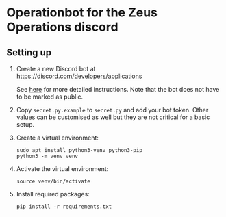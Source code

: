 # Operationbot for the Zeus Operations discord

## Setting up

1. Create a new Discord bot at <https://discord.com/developers/applications>

   See [here](https://discordpy.readthedocs.io/en/latest/discord.html) for more
   detailed instructions. Note that the bot does not have to be marked as
   public.

2. Copy `secret.py.example` to `secret.py` and add your bot token. Other values
   can be customised as well but they are not critical for a basic setup.

3. Create a virtual environment:

   ```
   sudo apt install python3-venv python3-pip
   python3 -m venv venv
   ```

4. Activate the virtual environment:

   ```
   source venv/bin/activate
   ```

5. Install required packages:

   ```
   pip install -r requirements.txt
   ```
